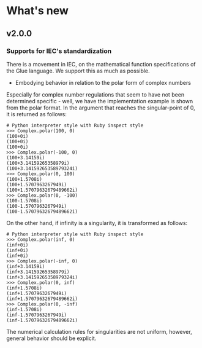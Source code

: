 # What's new

## v2.0.0
### Supports for IEC's standardization
There is a movement in IEC, on the mathematical function specifications of the Glue language. We support this as much as possible.
  
- Embodying behavior in relation to the polar form of complex numbers

Especially for complex number regulations that seem to have not been determined specific -
well, we have the implementation example is shown from the polar format.
In the argument that reaches the singular-point of 0, it is returned as follows:  
```
# Python interpreter style with Ruby inspect style
>>> Complex.polar(100, 0)
(100+0i)
(100+0i)
(100+0i)
>>> Complex.polar(-100, 0)
(100+3.14159i)
(100+3.14159265358979i)
(100+3.14159265358979324i)
>>> Complex.polar(0, 100)
(100+1.5708i)
(100+1.5707963267949i)
(100+1.57079632679489662i)
>>> Complex.polar(0, -100)
(100-1.5708i)
(100-1.5707963267949i)
(100-1.57079632679489662i)
```
On the other hand, if infinity is a singularity, it is transformed as follows:  
```
# Python interpreter style with Ruby inspect style
>>> Complex.polar(inf, 0)
(inf+0i)
(inf+0i)
(inf+0i)
>>> Complex.polar(-inf, 0)
(inf+3.14159i)
(inf+3.14159265358979i)
(inf+3.14159265358979324i)
>>> Complex.polar(0, inf)
(inf+1.5708i)
(inf+1.5707963267949i)
(inf+1.57079632679489662i)
>>> Complex.polar(0, -inf)
(inf-1.5708i)
(inf-1.5707963267949i)
(inf-1.57079632679489662i)
```
The numerical calculation rules for singularities are not uniform,
however, general behavior should be explicit.  
